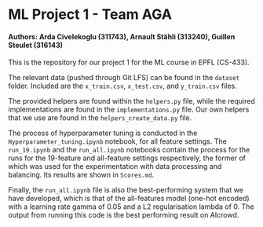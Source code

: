 # ML Project 1 - Team AGA

#### Authors: Arda Civelekoglu (311743), Arnault Stähli (313240), Guillen Steulet (316143)

This is the repository for our project 1 for the ML course in EPFL (CS-433).

The relevant data (pushed through Git LFS) can be found in the ```dataset``` folder. Included are the ```x_train.csv```, ```x_test.csv```, and ```y_train.csv``` files.

The provided helpers are found within the ```helpers.py``` file, while the required implementations are found in the ```implementations.py``` file. Our own helpers that we use are found in the ```helpers_create_data.py``` file.

The process of hyperparameter tuning is conducted in the ```Hyperparameter_tuning.ipynb``` notebook, for all feature settings. The ```run_19.ipynb``` and the ```run_all.ipynb``` notebooks contain the process for the runs for the 19-feature and all-feature settings respectively, the former of which was used for the experimentation with data processing and balancing. Its results are shown in ```Scores.md```. 

Finally, the ```run_all.ipynb``` file is also the best-performing system that we have developed, which is that of the all-features model (one-hot encoded) with a learning rate gamma of 0.05 and a L2 regularisation lambda of 0. The output from running this code is the best performing result on AIcrowd.
